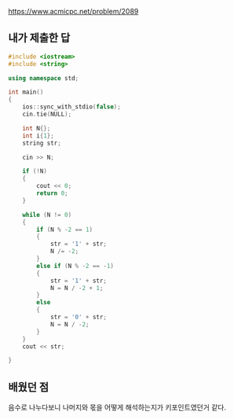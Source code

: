 https://www.acmicpc.net/problem/2089

내가 제출한 답
----------
```cpp
#include <iostream>
#include <string>

using namespace std;

int main()
{
	ios::sync_with_stdio(false);
	cin.tie(NULL);

	int N{};
	int i{1};
	string str;

	cin >> N;

	if (!N)
	{
		cout << 0;
		return 0;
	}

	while (N != 0)
	{
		if (N % -2 == 1)
		{
			str = '1' + str;
			N /= -2;
		}
		else if (N % -2 == -1)
		{
			str = '1' + str;
			N = N / -2 + 1;
		}
		else
		{
			str = '0' + str;
			N = N / -2;
		}
	}
	cout << str;

}
```

배웠던 점
--------
음수로 나누다보니 나머지와 몫을 어떻게 해석하는지가 키포인트였던거 같다.
